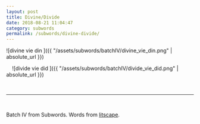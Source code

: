 ```yaml
---
layout: post
title: Divine/Divide
date: 2018-08-21 11:04:47
category: subwords
permalink: /subwords/divine-divide/ 
---
```


![divine vie din ]({{ "/assets/subwords/batchIV/divine_vie_din.png" | absolute_url }})

&nbsp;
&nbsp;
![divide vie did ]({{ "/assets/subwords/batchIV/divide_vie_did.png" | absolute_url }})


&nbsp;

---

&nbsp;

Batch IV from Subwords. Words from [litscape](https://www.litscape.com/).
